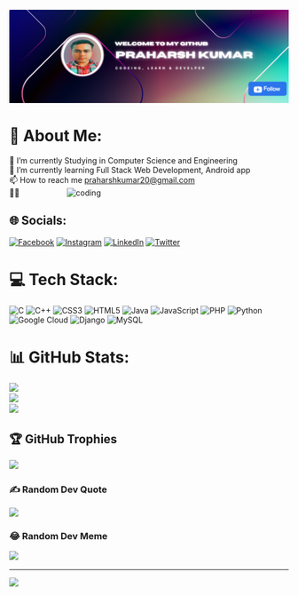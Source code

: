![logo](https://github.com/Praharshkumar/Praharshkumar/blob/main/Black%20and%20Purple%20Modern%20Virtual%20Twitter%20Header.png)
# 💫 About Me:
🔭 I’m currently Studying in Computer Science and Engineering <br>🌱 I’m currently learning  Full Stack Web Development, Android app<br>📫 How to reach me praharshkumar20@gmail.com<br>👨‍💻 
<img align="right" alt="coding" width="400" src="https://www.lambdatest.com/resources/images/news24.gif">

## 🌐 Socials:
[![Facebook](https://img.shields.io/badge/Facebook-%231877F2.svg?logo=Facebook&logoColor=white)](https://facebook.com/praharshkumar28) [![Instagram](https://img.shields.io/badge/Instagram-%23E4405F.svg?logo=Instagram&logoColor=white)](https://instagram.com/praharsh_kumar) [![LinkedIn](https://img.shields.io/badge/LinkedIn-%230077B5.svg?logo=linkedin&logoColor=white)](https://linkedin.com/in/praharsh-kuma) [![Twitter](https://img.shields.io/badge/Twitter-%231DA1F2.svg?logo=Twitter&logoColor=white)](https://twitter.com/praharsh28) 

# 💻 Tech Stack:
![C](https://img.shields.io/badge/c-%2300599C.svg?style=for-the-badge&logo=c&logoColor=white) ![C++](https://img.shields.io/badge/c++-%2300599C.svg?style=for-the-badge&logo=c%2B%2B&logoColor=white) ![CSS3](https://img.shields.io/badge/css3-%231572B6.svg?style=for-the-badge&logo=css3&logoColor=white) ![HTML5](https://img.shields.io/badge/html5-%23E34F26.svg?style=for-the-badge&logo=html5&logoColor=white) ![Java](https://img.shields.io/badge/java-%23ED8B00.svg?style=for-the-badge&logo=java&logoColor=white) ![JavaScript](https://img.shields.io/badge/javascript-%23323330.svg?style=for-the-badge&logo=javascript&logoColor=%23F7DF1E) ![PHP](https://img.shields.io/badge/php-%23777BB4.svg?style=for-the-badge&logo=php&logoColor=white) ![Python](https://img.shields.io/badge/python-3670A0?style=for-the-badge&logo=python&logoColor=ffdd54) ![Google Cloud](https://img.shields.io/badge/Google%20Cloud-%234285F4.svg?style=for-the-badge&logo=google-cloud&logoColor=white) ![Django](https://img.shields.io/badge/django-%23092E20.svg?style=for-the-badge&logo=django&logoColor=white) ![MySQL](https://img.shields.io/badge/mysql-%2300f.svg?style=for-the-badge&logo=mysql&logoColor=white)
# 📊 GitHub Stats:
![](https://github-readme-stats.vercel.app/api?username=Praharshkumar&theme=tokyonight&hide_border=false&include_all_commits=true&count_private=false)<br/>
![](https://github-readme-streak-stats.herokuapp.com/?user=Praharshkumar&theme=tokyonight&hide_border=false)<br/>
![](https://github-readme-stats.vercel.app/api/top-langs/?username=Praharshkumar&theme=tokyonight&hide_border=false&include_all_commits=true&count_private=false&layout=compact)

## 🏆 GitHub Trophies
![](https://github-profile-trophy.vercel.app/?username=Praharshkumar&theme=radical&no-frame=false&no-bg=false&margin-w=4)

### ✍️ Random Dev Quote
![](https://quotes-github-readme.vercel.app/api?type=horizontal&theme=tokyonight)

### 😂 Random Dev Meme
<img src="https://random-memer.herokuapp.com/" width="512px"/>

---
[![](https://visitcount.itsvg.in/api?id=Praharshkumar&icon=0&color=1)](https://visitcount.itsvg.in)

<!-- Proudly created with GPRM ( https://gprm.itsvg.in ) -->
